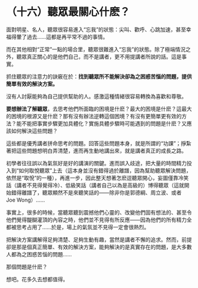 # （十六）聽眾最關心什麽？

面對明星、名人，聽眾很容易進入“忘我”的狀態：尖叫、歡呼、心跳加速，甚至幸福得暈了過去……這都是再平常不過的事情。

而在其他相對“正常”一點的場合里，聽眾很難進入“忘我”的狀態。除了極端情況之外，聽眾真正關心的是他們自己，而不是講者，更不用提講者所說的話。這是事實。

抓住聽眾的注意力的訣竅在於：**找到聽眾所不能解決卻為之困惑苦惱的問題，提供簡單有效的解決方案。**

沒有人討厭能夠為自己提供幫助的人。感激這種情緒很容易轉換為喜歡和尊敬。

**要想辦法了解聽眾**，去思考他們所面臨的困境是什麽？最大的困境是什麽？這最大的困境的根源又是什麽？那有沒有辦法逆轉這個困境？有沒有更簡單更有效的方法？能不能把事實步驟更加具體化？實施具體步驟時可能遇到的問題是什麽？又應該如何解決這些問題？

這些都是優秀講者拼命思考的問題。回答這些問題本身，就是所謂的“功課”；掙紮著把這些問題想明白弄清楚，進而再生動地講出來，就是講者真正的成長之路。

初學者往往誤以為氣氛好是好的講演的關鍵。進而誤入歧途，把大量的時間精力投入到“如何取悅聽眾”上去（這本身並沒有錯得過於離譜，因為幫助聽眾解決問題，依然是“取悅”的一種），再進一步，因此整天想著怎麽逗聽眾開心，妄圖僅靠冷笑話（講者不見得覺得冷）、低級笑話（講者自己以為是高級的）博得聽眾（這就開始錯得離譜了，聽眾顯然不是來聽笑話的——除非你是郭德綱、周立波、或者 Joe
Wong）……

事實上，很多的時候，當聽眾聽到震撼他們心靈的、改變他們固有想法的、甚至令他們覺得醍醐灌頂的內容之時，他們並不見得有所反應——因為他們的所有精力全都被思考占用了……於是，場上的氣氛並不見得一定會很熱烈。

把解決方案講解得足夠清楚、足夠生動有趣，當然是講者不懈的追求。然而，前提卻是那是個真正簡單、有效的解決方案，能夠解決的是真實存在的問題，是大多數人都為之困惑苦惱的問題……

那個問題是什麽？

想吧。花多久去想都值得。
